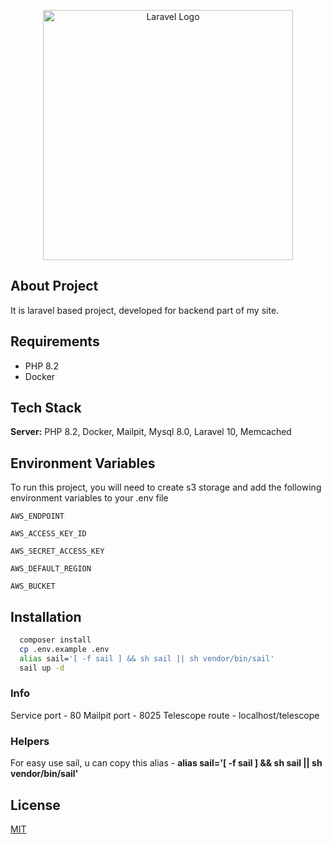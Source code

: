 <p align="center"><a href="https://laravel.com" target="_blank"><img src="https://raw.githubusercontent.com/laravel/art/master/logo-lockup/5%20SVG/2%20CMYK/1%20Full%20Color/laravel-logolockup-cmyk-red.svg" width="400" alt="Laravel Logo"></a></p>

## About Project
It is laravel based project, developed for backend part of my site.

## Requirements

- PHP 8.2
- Docker

## Tech Stack
**Server:** PHP 8.2, Docker, Mailpit, Mysql 8.0, Laravel 10, Memcached

## Environment Variables

To run this project, you will need to create s3 storage and add the following environment variables to your .env file

`AWS_ENDPOINT`

`AWS_ACCESS_KEY_ID`

`AWS_SECRET_ACCESS_KEY`

`AWS_DEFAULT_REGION`

`AWS_BUCKET`


## Installation
```bash
  composer install
  cp .env.example .env
  alias sail='[ -f sail ] && sh sail || sh vendor/bin/sail'
  sail up -d
```

### Info
Service port - 80
Mailpit port - 8025
Telescope route - localhost/telescope

### Helpers
For easy use sail, u can copy this alias - <b>alias sail='[ -f sail ] && sh sail || sh vendor/bin/sail'</b>

## License

[MIT](https://choosealicense.com/licenses/mit/)
